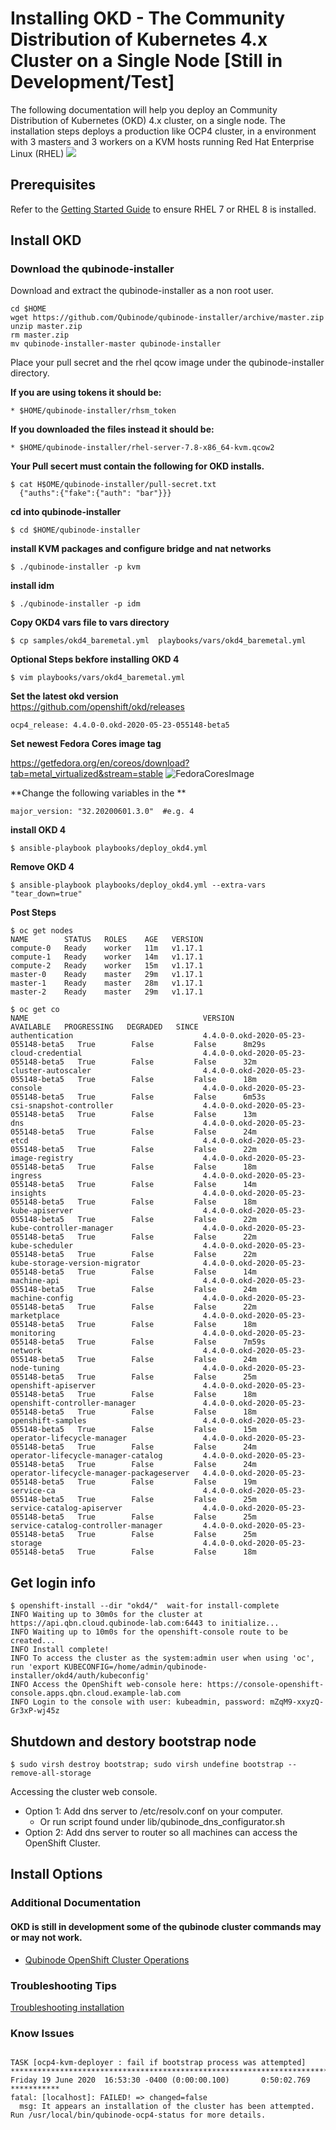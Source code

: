 #  Installing OKD - The Community Distribution of Kubernetes 4.x Cluster on a Single Node [Still in Development/Test]

The following documentation will help you deploy an  Community Distribution of Kubernetes  (OKD) 4.x cluster, on a single node.
The installation steps deploys a production like OCP4 cluster, in a environment with 3 masters and 3 workers on a KVM hosts running Red Hat Enterprise Linux (RHEL)
![](https://i.imgur.com/n8TQAyB.png)

## Prerequisites

Refer to the [Getting Started Guide](../README.md) to ensure RHEL 7 or RHEL 8 is installed.

## Install OKD

### Download the qubinode-installer

Download and extract the qubinode-installer as a non root user.

```shell=
cd $HOME
wget https://github.com/Qubinode/qubinode-installer/archive/master.zip
unzip master.zip
rm master.zip
mv qubinode-installer-master qubinode-installer
```

Place your pull secret and the rhel qcow image under the qubinode-installer directory.

**If you are using tokens it should be:**
```
* $HOME/qubinode-installer/rhsm_token
```

**If you downloaded the files instead it should be:**
```
* $HOME/qubinode-installer/rhel-server-7.8-x86_64-kvm.qcow2
```

**Your Pull secert must contain the following for OKD installs.** 
```
$ cat H$OME/qubinode-installer/pull-secret.txt
  {"auths":{"fake":{"auth": "bar"}}}
```

**cd into qubinode-installer** 
```
$ cd $HOME/qubinode-installer 
```

**install KVM packages and configure bridge and nat networks**
```
$ ./qubinode-installer -p kvm
```

**install idm**  
```
$ ./qubinode-installer -p idm
```

**Copy OKD4 vars file to vars directory**
```
$ cp samples/okd4_baremetal.yml  playbooks/vars/okd4_baremetal.yml
```

**Optional Steps bekfore installing OKD 4**
```
$ vim playbooks/vars/okd4_baremetal.yml
```

**Set the latest okd version**  
https://github.com/openshift/okd/releases

```
ocp4_release: 4.4.0-0.okd-2020-05-23-055148-beta5
```

**Set newest Fedora Cores image tag**

https://getfedora.org/en/coreos/download?tab=metal_virtualized&stream=stable
![FedoraCoresImage](../img/fedora_coreos_images.png)


**Change the following variables in the **
```
major_version: "32.20200601.3.0"  #e.g. 4
```

**install OKD 4**  
```
$ ansible-playbook playbooks/deploy_okd4.yml
```

**Remove OKD 4**  
```
$ ansible-playbook playbooks/deploy_okd4.yml --extra-vars  "tear_down=true"
```
**Post Steps**
```
$ oc get nodes
NAME        STATUS   ROLES    AGE   VERSION
compute-0   Ready    worker   11m   v1.17.1
compute-1   Ready    worker   14m   v1.17.1
compute-2   Ready    worker   15m   v1.17.1
master-0    Ready    master   29m   v1.17.1
master-1    Ready    master   28m   v1.17.1
master-2    Ready    master   29m   v1.17.1
```

```
$ oc get co
NAME                                       VERSION                               AVAILABLE   PROGRESSING   DEGRADED   SINCE
authentication                             4.4.0-0.okd-2020-05-23-055148-beta5   True        False         False      8m29s
cloud-credential                           4.4.0-0.okd-2020-05-23-055148-beta5   True        False         False      32m
cluster-autoscaler                         4.4.0-0.okd-2020-05-23-055148-beta5   True        False         False      18m
console                                    4.4.0-0.okd-2020-05-23-055148-beta5   True        False         False      6m53s
csi-snapshot-controller                    4.4.0-0.okd-2020-05-23-055148-beta5   True        False         False      13m
dns                                        4.4.0-0.okd-2020-05-23-055148-beta5   True        False         False      24m
etcd                                       4.4.0-0.okd-2020-05-23-055148-beta5   True        False         False      22m
image-registry                             4.4.0-0.okd-2020-05-23-055148-beta5   True        False         False      18m
ingress                                    4.4.0-0.okd-2020-05-23-055148-beta5   True        False         False      14m
insights                                   4.4.0-0.okd-2020-05-23-055148-beta5   True        False         False      18m
kube-apiserver                             4.4.0-0.okd-2020-05-23-055148-beta5   True        False         False      22m
kube-controller-manager                    4.4.0-0.okd-2020-05-23-055148-beta5   True        False         False      22m
kube-scheduler                             4.4.0-0.okd-2020-05-23-055148-beta5   True        False         False      22m
kube-storage-version-migrator              4.4.0-0.okd-2020-05-23-055148-beta5   True        False         False      14m
machine-api                                4.4.0-0.okd-2020-05-23-055148-beta5   True        False         False      24m
machine-config                             4.4.0-0.okd-2020-05-23-055148-beta5   True        False         False      22m
marketplace                                4.4.0-0.okd-2020-05-23-055148-beta5   True        False         False      18m
monitoring                                 4.4.0-0.okd-2020-05-23-055148-beta5   True        False         False      7m59s
network                                    4.4.0-0.okd-2020-05-23-055148-beta5   True        False         False      24m
node-tuning                                4.4.0-0.okd-2020-05-23-055148-beta5   True        False         False      25m
openshift-apiserver                        4.4.0-0.okd-2020-05-23-055148-beta5   True        False         False      18m
openshift-controller-manager               4.4.0-0.okd-2020-05-23-055148-beta5   True        False         False      18m
openshift-samples                          4.4.0-0.okd-2020-05-23-055148-beta5   True        False         False      15m
operator-lifecycle-manager                 4.4.0-0.okd-2020-05-23-055148-beta5   True        False         False      24m
operator-lifecycle-manager-catalog         4.4.0-0.okd-2020-05-23-055148-beta5   True        False         False      24m
operator-lifecycle-manager-packageserver   4.4.0-0.okd-2020-05-23-055148-beta5   True        False         False      19m
service-ca                                 4.4.0-0.okd-2020-05-23-055148-beta5   True        False         False      25m
service-catalog-apiserver                  4.4.0-0.okd-2020-05-23-055148-beta5   True        False         False      25m
service-catalog-controller-manager         4.4.0-0.okd-2020-05-23-055148-beta5   True        False         False      25m
storage                                    4.4.0-0.okd-2020-05-23-055148-beta5   True        False         False      18m

```

## Get login info 
```
$ openshift-install --dir "okd4/"  wait-for install-complete
INFO Waiting up to 30m0s for the cluster at https://api.qbn.cloud.qubinode-lab.com:6443 to initialize... 
INFO Waiting up to 10m0s for the openshift-console route to be created... 
INFO Install complete!                            
INFO To access the cluster as the system:admin user when using 'oc', run 'export KUBECONFIG=/home/admin/qubinode-installer/okd4/auth/kubeconfig' 
INFO Access the OpenShift web-console here: https://console-openshift-console.apps.qbn.cloud.example-lab.com 
INFO Login to the console with user: kubeadmin, password: mZqM9-xxyzQ-Gr3xP-wj45z 
```

## Shutdown and destory bootstrap node
```
$ sudo virsh destroy bootstrap; sudo virsh undefine bootstrap --remove-all-storage
```

Accessing the cluster web console.

* Option 1: Add dns server to /etc/resolv.conf on your computer.
  - Or run script found under lib/qubinode_dns_configurator.sh
* Option 2: Add dns server to router so all machines can access the OpenShift Cluster.

## Install Options  

### Additional Documentation
#### OKD is still in development some of the qubinode cluster commands may or may not work.
* [Qubinode OpenShift Cluster Operations](ocp4_cluster_ops.md)

### Troubleshooting Tips
[Troubleshooting installation](troubleshooting-monitoring.md)

### Know Issues
```

TASK [ocp4-kvm-deployer : fail if bootstrap process was attempted] ********************************************************************************************
Friday 19 June 2020  16:53:30 -0400 (0:00:00.100)       0:50:02.769 *********** 
fatal: [localhost]: FAILED! => changed=false 
  msg: It appears an installation of the cluster has been attempted. Run /usr/local/bin/qubinode-ocp4-status for more details.
```